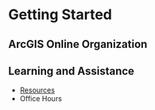 # Getting Started

## ArcGIS Online Organization

## Learning and Assistance
* [Resources](resources.md)
* Office Hours